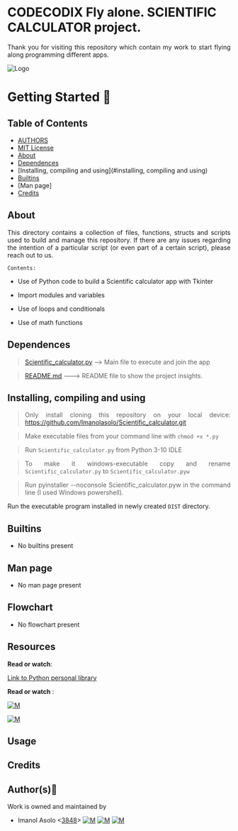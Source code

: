 # CODECODIX Fly alone. SCIENTIFIC CALCULATOR project.
<div style="text-align: justify">

Thank you for visiting this repository which contain my work to start flying along programming different apps. 	


![Logo](https://encrypted-tbn0.gstatic.com/images?q=tbn:ANd9GcSuxXUMUQTImy20r32RtR8e0v6GtQhCx6nA9g&usqp=CAU)

# Getting Started :running:
<div style="text-align: justify">

## Table of Contents
* [AUTHORS](./AUTHORS)
* [MIT License](./LICENSE)
* [About](#about)
* [Dependences](#dependences)
* [Installing, compiling and using](#installing, compiling and using)
* [Builtins](#builtins)
* [Man page]
* [Credits](#credits)

## About
This directory contains a collection of files, functions, structs and scripts used to build and manage this repository. If there are any issues regarding the intention of a particular script (or even part of a certain script), please reach out to us.
	
	Contents:	
- Use of Python code to build a Scientific calculator app with Tkinter

- Import modules and variables

- Use of loops and conditionals

- Use of math functions

	
## Dependences 
	
> [Scientific_calculator.py](https://github.com/Imanolasolo/Scientific_calculator/blob/master/Scientific_calculator.py) --> Main file to execute and join the app	

> [README.md](https://github.com/Imanolasolo/Scientific_calculator/blob/master/README.md) ---> README file to show the project insights. 

	


## Installing, compiling and using
	
> Only install cloning this repository on your local device:  https://github.com/Imanolasolo/Scientific_calculator.git
	
> Make executable files from your command line with `chmod +x *.py`

> Run `Scientific_calculator.py` from Python 3-10 IDLE

> To make it windows-executable copy and rename `Scientific_calculator.py` to `Scientific_calculator.pyw`

> Run pyinstaller --noconsole Scientific_calculator.pyw in the command line (I used Windows powershell).

Run the executable program installed in newly created `DIST` directory.

## Builtins
	
- No builtins present
		
## Man page

- No man page present



## Flowchart

- No flowchart present

## Resources

**Read or watch**:

[Link to Python personal library](https://drive.google.com/drive/folders/1plCA8BMJsAC6niM7OYje9q_nWUJ50biO?usp=sharing)


**Read or watch** :

[![M](https://upload.wikimedia.org/wikipedia/commons/thumb/2/2f/Google_2015_logo.svg/80px-Google_2015_logo.svg.png)](https://www.google.com/search?q=Writing+a+shell+in+C&sa=X&ved=2ahUKEwi6vIn-nrr0AhWbTDABHUjrAxwQ1QJ6BAgLEAE&biw=1378&bih=708&dpr=1.25)

[![M](https://upload.wikimedia.org/wikipedia/commons/thumb/e/e1/Logo_of_YouTube_%282015-2017%29.svg/70px-Logo_of_YouTube_%282015-2017%29.svg.png)](https://www.youtube.com/watch?v=z4LEuxMGGs8)



## Usage



## Credits

## Author(s):blue_book:

Work is owned and maintained by
* Imanol Asolo <[3848](mailto:3848@holbertonschool.com)> [![M](https://upload.wikimedia.org/wikipedia/commons/thumb/9/91/Octicons-mark-github.svg/25px-Octicons-mark-github.svg.png)](https://github.com/Imanolasolo) [![M](https://upload.wikimedia.org/wikipedia/fr/thumb/c/c8/Twitter_Bird.svg/25px-Twitter_Bird.svg.png)](https://twitter.com/jjusturi) [![M](https://upload.wikimedia.org/wikipedia/commons/thumb/c/ca/LinkedIn_logo_initials.png/25px-LinkedIn_logo_initials.png)](https://www.linkedin.com/in/imanol-asolo-5ba9b42a/)